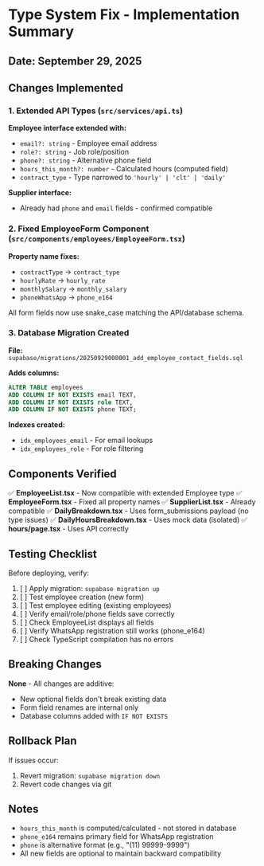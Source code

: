 # Type System Fix - Implementation Summary

## Date: September 29, 2025

## Changes Implemented

### 1. Extended API Types (`src/services/api.ts`)

**Employee interface extended with:**
- `email?: string` - Employee email address
- `role?: string` - Job role/position
- `phone?: string` - Alternative phone field
- `hours_this_month?: number` - Calculated hours (computed field)
- `contract_type` - Type narrowed to `'hourly' | 'clt' | 'daily'`

**Supplier interface:**
- Already had `phone` and `email` fields - confirmed compatible

### 2. Fixed EmployeeForm Component (`src/components/employees/EmployeeForm.tsx`)

**Property name fixes:**
- `contractType` → `contract_type`
- `hourlyRate` → `hourly_rate`
- `monthlySalary` → `monthly_salary`
- `phoneWhatsApp` → `phone_e164`

All form fields now use snake_case matching the API/database schema.

### 3. Database Migration Created

**File:** `supabase/migrations/20250929000001_add_employee_contact_fields.sql`

**Adds columns:**
```sql
ALTER TABLE employees 
ADD COLUMN IF NOT EXISTS email TEXT,
ADD COLUMN IF NOT EXISTS role TEXT,
ADD COLUMN IF NOT EXISTS phone TEXT;
```

**Indexes created:**
- `idx_employees_email` - For email lookups
- `idx_employees_role` - For role filtering

## Components Verified

✅ **EmployeeList.tsx** - Now compatible with extended Employee type
✅ **EmployeeForm.tsx** - Fixed all property names
✅ **SupplierList.tsx** - Already compatible
✅ **DailyBreakdown.tsx** - Uses form_submissions payload (no type issues)
✅ **DailyHoursBreakdown.tsx** - Uses mock data (isolated)
✅ **hours/page.tsx** - Uses API correctly

## Testing Checklist

Before deploying, verify:

1. [ ] Apply migration: `supabase migration up`
2. [ ] Test employee creation (new form)
3. [ ] Test employee editing (existing employees)
4. [ ] Verify email/role/phone fields save correctly
5. [ ] Check EmployeeList displays all fields
6. [ ] Verify WhatsApp registration still works (phone_e164)
7. [ ] Check TypeScript compilation has no errors

## Breaking Changes

**None** - All changes are additive:
- New optional fields don't break existing data
- Form field renames are internal only
- Database columns added with `IF NOT EXISTS`

## Rollback Plan

If issues occur:
1. Revert migration: `supabase migration down`
2. Revert code changes via git

## Notes

- `hours_this_month` is computed/calculated - not stored in database
- `phone_e164` remains primary field for WhatsApp registration
- `phone` is alternative format (e.g., "(11) 99999-9999")
- All new fields are optional to maintain backward compatibility

